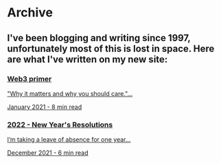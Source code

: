 # Archive

<h2 class="highlight">I've been blogging and writing since 1997, unfortunately most of this is lost in space. Here are what I've written on my new site:</h2>

<a class="archive" href="/web3-primer">
    <div class="abstract">
        <h3>Web3 primer</h3>
        <p class="p1">"Why it matters and why you should care."...</p>
        <p class="date">January 2021 - 8 min read</p>
    </div>
</a>

<a class="archive" href="/2022-new-years-resolutions">
    <div class="abstract">
        <h3>2022 - New Year's Resolutions</h3>
        <p class="p1">I’m taking a leave of absence for one year...</p>
        <p class="date">December 2021 - 6 min read</p>
    </div>
</a>
